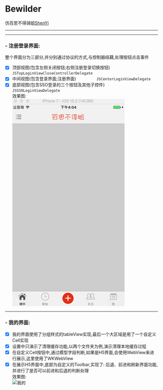 # Bewilder
仿百思不得骑姐[ShenYj](https://github.com/ShenYj)
<hr>

------
### - 注册登录界面:

整个界面分为三部分,并分别通过协议的方式,与控制器结藕,处理按钮点击事件
- [x] 顶部视图(包含左侧关闭按钮;右侧注册登录切换按钮)   `JSTopLoginViewCloseControllerDelegate`
- [x] 中间视图(包含登录界面;注册界面)                 `JSCenterLoginViewDelegate`
- [x] 底部视图(包含SSO登录的三个按钮及其他子控件)       `JSSSOLoginViewDelegate`
<br>效果图:<br>
![注册登录](https://github.com/ShenYj/Bewilder/blob/master/01-关注:登录注册界面.gif?raw=true)

-------
### - 我的界面:
- [x] 我的界面使用了分组样式的tableView实现,最后一个大区域是用了一个自定义Cell实现
- [x] 设置中只演示了清理缓存功能,以两个文件夹为例,演示清理本地缓存过程
- [x] 在自定义Cell按钮中,通过模型字段判断,如果是H5界面,会使用WebView来进行展示,这里使用了WKWebView
- [x] 在展示H5界面中,底部为自定义的Toolbar,实现了: 后退、前进和刷新界面功能,并进行了是否可以前进和后退的判断处理
<br>效果图:<br>
![我的](https://github.com/ShenYj/Bewilder/blob/master/02-我的_设置_H5展示.gif.gif?raw=true)
